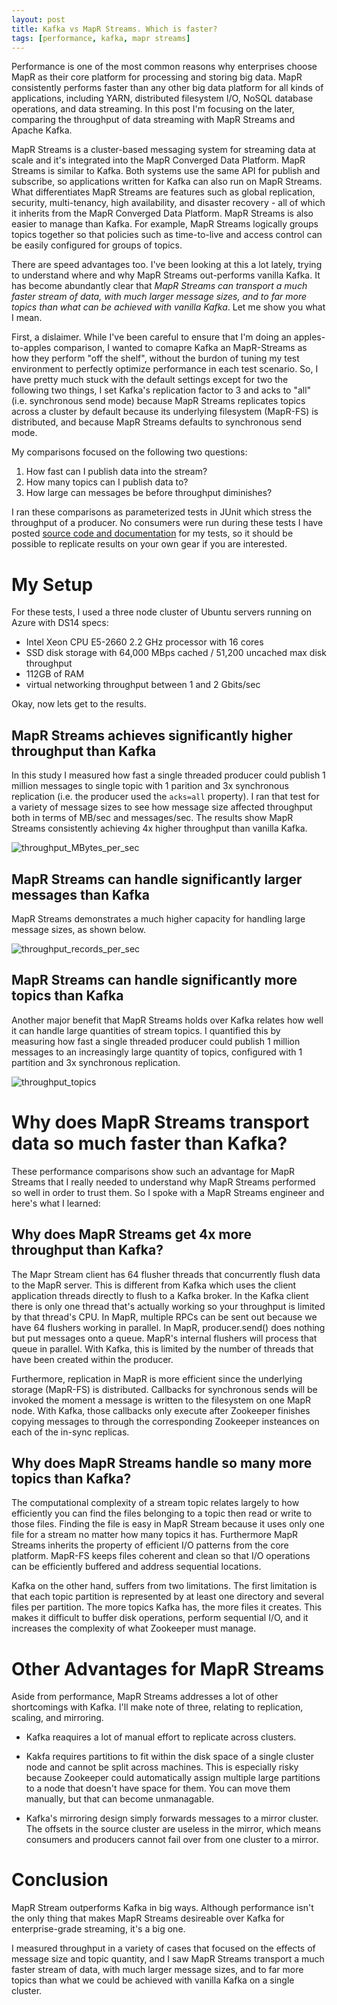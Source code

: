 ```yaml
---
layout: post
title: Kafka vs MapR Streams. Which is faster?
tags: [performance, kafka, mapr streams]
---
```


Performance is one of the most common reasons why enterprises choose MapR as their core platform for processing and storing big data. MapR consistently performs faster than any other big data platform for all kinds of applications, including YARN, distributed filesystem I/O, NoSQL database operations, and data streaming. In this post I'm focusing on the later, comparing the throughput of data streaming with MapR Streams and Apache Kafka.

MapR Streams is a cluster-based messaging system for streaming data at scale and it's integrated into the MapR Converged Data Platform. MapR Streams is similar to Kafka. Both systems use the same API for publish and subscribe, so applications written for Kafka can also run on MapR Streams. What differentiates MapR Streams are features such as global replication, security, multi-tenancy, high availability, and disaster recovery - all of which it inherits from the MapR Converged Data Platform. MapR Streams is also easier to manage than Kafka. For example, MapR Streams logically groups topics together so that policies such as time-to-live and access control can be easily configured for groups of topics.

There are speed advantages too. I've been looking at this a lot lately, trying to understand where and why MapR Streams out-performs vanilla Kafka. It has become abundantly clear that *MapR Streams can transport a much faster stream of data, with much larger message sizes, and to far more topics than what can be achieved with vanilla Kafka*. Let me show you what I mean.

First, a dislaimer. While I've been careful to ensure that I'm doing an apples-to-apples comparison, I wanted to comapre Kafka an MapR-Streams as how they perform "off the shelf", without the burdon of tuning my test environment to perfectly optimize performance in each test scenario. So, I have pretty much stuck with the default settings except for two the following two things, I set Kafka's replication factor to 3 and acks to "all" (i.e. synchronous send mode) because MapR Streams replicates topics across a cluster by default because its underlying filesystem (MapR-FS) is distributed, and because MapR Streams defaults to synchronous send mode.

My comparisons focused on the following two questions:

1. How fast can I publish data into the stream?
2. How many topics can I publish data to?
3. How large can messages be before throughput diminishes?

I ran these comparisons as parameterized tests in JUnit which stress the throughput of a producer. No consumers were run during these tests I have posted [source code and documentation](https://github.com/iandow/kafka_junit_tests) for my tests, so it should be possible to replicate results on your own gear if you are interested.

# My Setup

For these tests, I used a three node cluster of Ubuntu servers running on Azure with DS14 specs:

- Intel Xeon CPU E5-2660 2.2 GHz processor with 16 cores
- SSD disk storage with 64,000 MBps cached / 51,200 uncached max disk throughput
- 112GB of RAM
- virtual networking throughput between 1 and 2 Gbits/sec

Okay, now lets get to the results.

## MapR Streams achieves significantly higher throughput than Kafka

In this study I measured how fast a single threaded producer could publish 1 million messages to single topic with 1 parition and 3x synchronous replication (i.e. the producer used the `acks=all` property). I ran that test for a variety of message sizes to see how message size affected throughput both in terms of MB/sec and messages/sec. The results show MapR Streams consistently achieving 4x higher throughput than vanilla Kafka.

![throughput_MBytes_per_sec](http://iandow.github.io/img/tput-bytes.png)

## MapR Streams can handle significantly larger messages than Kafka

MapR Streams demonstrates a much higher capacity for handling large message sizes, as shown below. 

![throughput_records_per_sec](http://iandow.github.io/img/tput-bytes.png)

## MapR Streams can handle significantly more topics than Kafka

Another major benefit that MapR Streams holds over Kafka relates how well it can handle large quantities of stream topics. I quantified this by measuring how fast a single threaded producer could publish 1 million messages to an increasingly large quantity of topics, configured with 1 partition and 3x synchronous replication. 

![throughput_topics](http://iandow.github.io/img/tput-topics.png)

# Why does MapR Streams transport data so much faster than Kafka?

These performance comparisons show such an advantage for MapR Streams that I really needed to understand why MapR Streams performed so well in order to trust them. So I spoke with a MapR Streams engineer and here's what I learned:

## Why does MapR Streams get 4x more throughput than Kafka?

The Mapr Stream client has 64 flusher threads that concurrently flush data to the MapR server. This is different from  Kafka which uses the client application threads directly to flush to a Kafka broker. In the Kafka client there is only one thread that's actually working so your throughput is limited by that thread's CPU. In MapR, multiple RPCs can be sent out because we have 64 flushers working in parallel. In MapR, producer.send() does nothing but put messages onto a queue. MapR's internal flushers will process that queue in parallel. With Kafka, this is limited by the number of threads that have been created within the producer. 

Furthermore, replication in MapR is more efficient since the underlying storage (MapR-FS) is distributed. Callbacks for synchronous sends will be invoked the moment a message is written to the filesystem on one MapR node. With Kafka, those callbacks only execute after Zookeeper finishes copying messages to through the corresponding Zookeeper insteances on each of the in-sync replicas. 

## Why does MapR Streams handle so many more topics than Kafka?
	
The computational complexity of a stream topic relates largely to how efficiently you can find the files belonging to a topic then read or write to those files. Finding the file is easy in MapR Stream because it uses only one file for a stream no matter how many topics it has. Furthermore MapR Streams inherits the property of efficient I/O patterns from the core platform. MapR-FS keeps files coherent and clean so that I/O operations can be efficiently buffered and address sequential locations.

Kafka on the other hand, suffers from two limitations. The first limitation is that each topic partition is represented by at least one directory and several files per partition. The more topics Kafka has, the more files it creates. This makes it difficult to buffer disk operations, perform sequential I/O, and it increases the complexity of what Zookeeper must manage.

# Other Advantages for MapR Streams 

Aside from performance, MapR Streams addresses a lot of other shortcomings with Kafka. I'll make note of three, relating to replication, scaling, and mirroring.
	
- Kafka reaquires a lot of manual effort to replicate across clusters.

- Kakfa requires partitions to fit within the disk space of a single cluster node and cannot be split across machines. This is especially risky because Zookeeper could automatically assign multiple large partitions to a node that doesn't have space for them. You can move them manually, but that can become unmanagable.

- Kafka's mirroring design simply forwards messages to a mirror cluster. The offsets in the source cluster are useless in the mirror, which means consumers and producers cannot fail over from one cluster to a mirror.

# Conclusion

MapR Stream outperforms Kafka in big ways. Although performance isn't the only thing that makes MapR Streams desireable over Kafka for enterprise-grade streaming, it's a big one.

I measured throughput in a variety of cases that focused on the effects of message size and topic quantity, and I saw MapR Streams transport a much faster stream of data, with much larger message sizes, and to far more topics than what we could be achieved with vanilla Kafka on a single cluster.




